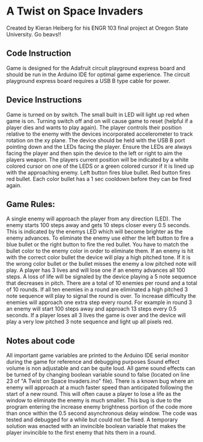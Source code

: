 # A Twist on Space Invaders
Created by Kieran Heiberg for his ENGR 103 final project at Oregon State University. Go beavs!!

## Code Instruction
Game is designed for the Adafruit circuit playground express board and should be run in the Arduino IDE for optimal game experience. The circuit playground express board requires a USB B type cable for power.

## Device Instructions
Game is turned on by switch. The small built in LED will light up red when game is on. Turning switch off and on will cause game to reset (helpful if a player dies and wants to play again). 
The player controls their position relative to the enemy with the devices incorporated accelerometer to track rotation on the xy plane. The device should be held with the USB B port pointing down and the LEDs facing the player. Ensure the LEDs are always facing the player and then spin the device to the left or right to aim the players weapon. The players current position will be indicated by a white colored cursor on one of the LEDS or a green colored cursor if it is lined up with the approaching enemy. 
Left button fires blue bullet.
Red button fires red bullet.
Each color bullet has a 1 sec cooldown before they can be fired again.

## Game Rules:
A single enemy will approach the player from any direction (LED). The enemy starts 100 steps away and gets 10 steps closer every 0.5 seconds. This is indicated by the enemys LED which will become brighter as the enemy advances. To eliminate the enemy use either the left button to fire a blue bullet or the right button to fire the red bullet. You have to match the bullet color to the enemy color in order to eliminate them. If an enemy is hit with the correct color bullet the device will play a high pitched tone. If it is the wrong color bullet or the bullet misses the enemy a low pitched note will play. A player has 3 lives and will lose one if an enemy advances all 100 steps. A loss of life will be signaled by the device playing a 5 note sequence that decreases in pitch. There are a total of 10 enemies per round and a total of 10 rounds. If all ten enemies in a round are eliminated a high pitched 3 note sequence will play to signal the round is over. To increase difficulty the enemies will approach one extra step every round. For example in round 3 an enemy will start 100 steps away and approach 13 steps every 0.5 seconds. If a player loses all 3 lives the game is over and the device will play a very low pitched 3 note sequence and light up all pixels red.

## Notes about code
All important game variables are printed to the Arduino IDE serial monitor during the game for reference and debugging purposes
Sound effect volume is non adjustable and can be quite loud. All game sound effects can be turned of by changing boolean variable sound to false (located on line 23 of "A Twist on Space Invaders.ino" file).
There is a known bug where an enemy will approach at a much faster speed than anticipated following the start of a new round. This will often cause a player to lose a life as the window to eliminate the enemy is much smaller. This bug is due to the program entering the increase enemy brightness portion of the code more than once within the 0.5 second asynchronous delay window. The code was tested and debugged for a while but could not be fixed. A temporary solution was enacted with an invincible boolean variable that makes the player invincible to the first enemy that hits them in a round.
